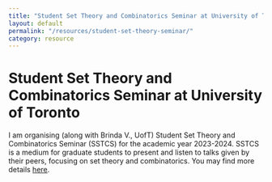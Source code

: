 ```yaml
---
title: "Student Set Theory and Combinatorics Seminar at University of Toronto"
layout: default
permalink: "/resources/student-set-theory-seminar/"
category: resource
--- 
```


# Student Set Theory and Combinatorics Seminar at University of Toronto

I am organising (along with Brinda V., UofT) Student Set Theory and Combinatorics Seminar (SSTCS) for the academic year 2023-2024. SSTCS is a medium for graduate students to present and listen to talks given by their peers, focusing on set theory and combinatorics. You may find more details <a href="https://sites.google.com/view/student-set-theory-seminar" target="_blank">here</a>.



